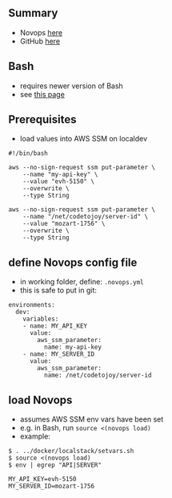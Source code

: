 
## Summary

* Novops [here](https://novops.dev/)
* GitHub [here](https://github.com/PierreBeucher/novops)

## Bash

* requires newer version of Bash
* see [this page](https://www.shell-tips.com/mac/upgrade-bash/#gsc.tab=0) 

## Prerequisites

* load values into AWS SSM on localdev

```
#!/bin/bash

aws --no-sign-request ssm put-parameter \
    --name "my-api-key" \
    --value "evh-5150" \
	--overwrite \
    --type String 

aws --no-sign-request ssm put-parameter \
    --name "/net/codetojoy/server-id" \
    --value "mozart-1756" \
	--overwrite \
    --type String 
```

## define Novops config file

* in working folder, define: `.novops.yml`
* this is safe to put in git:

```
environments:
  dev:
    variables:
    - name: MY_API_KEY
      value:
        aws_ssm_parameter:
          name: my-api-key
    - name: MY_SERVER_ID
      value:
        aws_ssm_parameter:
          name: /net/codetojoy/server-id
```

## load Novops 

* assumes AWS SSM env vars have been set
* e.g. in Bash, run `source <(novops load)` 
* example:

```
$ . ../docker/localstack/setvars.sh 
$ source <(novops load)
$ env | egrep "API|SERVER"

MY_API_KEY=evh-5150
MY_SERVER_ID=mozart-1756
```
